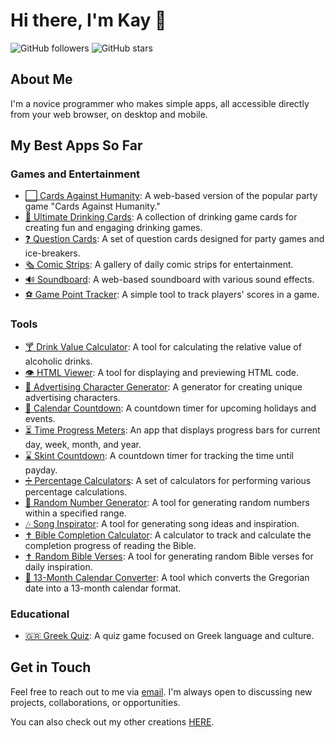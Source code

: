 # Hi there, I'm Kay 👋

![GitHub followers](https://img.shields.io/github/followers/kay-who-codes?style=social) 
![GitHub stars](https://img.shields.io/github/stars/kay-who-codes?style=social)

## About Me

I'm a novice programmer who makes simple apps, all accessible directly from your web browser, on desktop and mobile.

## My Best Apps So Far

### Games and Entertainment
- [⬜ Cards Against Humanity](https://kay-who-codes.github.io/Cards-Against-Humanity/): A web-based version of the popular party game "Cards Against Humanity."
- [🍻 Ultimate Drinking Cards](https://kay-who-codes.github.io/Ultimate-Drinking-Cards): A collection of drinking game cards for creating fun and engaging drinking games.
- [❓ Question Cards](https://kay-who-codes.github.io/Question-Cards/): A set of question cards designed for party games and ice-breakers.
- [🗞️ Comic Strips](https://kay-who-codes.github.io/Daily-Comic-Strips/): A gallery of daily comic strips for entertainment.
- [🔊 Soundboard](https://kay-who-codes.github.io/Soundboard/): A web-based soundboard with various sound effects. 
- [⚽ Game Point Tracker](https://kay-who-codes.github.io/Game-Point-Tracker/): A simple tool to track players' scores in a game. 

### Tools
- [🍸 Drink Value Calculator](https://kay-who-codes.github.io/Drink-Value-Calculator/): A tool for calculating the relative value of alcoholic drinks.
- [👁️ HTML Viewer](https://kay-who-codes.github.io/HTML-Displayer/): A tool for displaying and previewing HTML code.
- [👤 Advertising Character Generator](https://kay-who-codes.github.io/Advertising-Character-Generator/): A generator for creating unique advertising characters.
- [📅 Calendar Countdown](https://kay-who-codes.github.io/Calendar-Holiday-Countdown/): A countdown timer for upcoming holidays and events.
- [⏳ Time Progress Meters](https://kay-who-codes.github.io/Time-Progress-Meters/): An app that displays progress bars for current day, week, month, and year. 
- [⌛ Skint Countdown](https://kay-who-codes.github.io/Skint-Countdown/): A countdown timer for tracking the time until payday.
- [➗ Percentage Calculators](https://kay-who-codes.github.io/Percentage-Calculators/): A set of calculators for performing various percentage calculations.
- [🔢 Random Number Generator](https://kay-who-codes.github.io/Random-Numbers/): A tool for generating random numbers within a specified range.
- [🎶 Song Inspirator](https://kay-who-codes.github.io/Song-Inspirator/): A tool for generating song ideas and inspiration.
- [✝️ Bible Completion Calculator](https://kay-who-codes.github.io/Bible-Completion-Calculator/): A calculator to track and calculate the completion progress of reading the Bible.
- [✝️ Random Bible Verses](https://kay-who-codes.github.io/Random-Bible-Verse/): A tool for generating random Bible verses for daily inspiration.
- [📅 13-Month Calendar Converter](https://kay-who-codes.github.io/13-Month-Calendar-Converter/): A tool which converts the Gregorian date into a 13-month calendar format.


### Educational
- [🇬🇷 Greek Quiz](https://kay-who-codes.github.io/Greek-Quiz/): A quiz game focused on Greek language and culture.

## Get in Touch

Feel free to reach out to me via [email](mailto:kaywhocreates@gmail.com). 
I'm always open to discussing new projects, collaborations, or opportunities.

You can also check out my other creations [HERE](https://www.linktr.ee/kaywhocreate).
